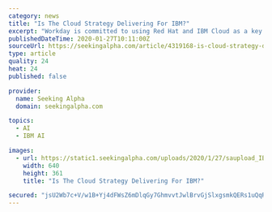 ```yaml
---
category: news
title: "Is The Cloud Strategy Delivering For IBM?"
excerpt: "Workday is committed to using Red Hat and IBM Cloud as a key component of its delivery infrastructure, and Box will use Red Hat to power its IT infrastructure and Watson as its preferred AI provider for intelligent business processes. Additionally, IBM and Box are working together to deliver joint solutions for governance, security, and AI ..."
publishedDateTime: 2020-01-27T10:11:00Z
sourceUrl: https://seekingalpha.com/article/4319168-is-cloud-strategy-delivering-for-ibm
type: article
quality: 24
heat: 24
published: false

provider:
  name: Seeking Alpha
  domain: seekingalpha.com

topics:
  - AI
  - IBM AI

images:
  - url: https://static1.seekingalpha.com/uploads/2020/1/27/saupload_IBM_thumb1.png
    width: 640
    height: 361
    title: "Is The Cloud Strategy Delivering For IBM?"

secured: "jsU2Wb7c+V/w1B+Yj4dFWsZ6mDlqGy7GhmvvtJwlBrvGjSlxgsmkQERs1uQqRIZRqlEA8v8V3JahE+7k1tHvolC6s5+rmPleiSTxBzkV+G9ZzSN+jZ84bCz/j6GXbu+Mm9PrLmxYDAvI0BlknfqW0noLHdQKpq/hkyiOLRJcOp6RKirVFk88tnCAEgmqcTTK4uT5mYWgbPj02m05e7G/0fYptKjziQ7rUMNY284RkUm4YkP8VeIUS3p/R9FRaaOxUftvqkDtaqhZX1icEnuhqjnk46IEXRLgMh6ulXfRSzHDQLfwWdYUzgZ5+SCxhcs5P1C5lox2hq1EZ3ZkS4s4ih6z7Bt2pk4QywUdwTtV0oRG6Wb3Q1MRxgcE+3hxIZPU3RZPGovXwL8sguj4a08gEFlN4oC3CTpF/FE9713l+sDDN57wS0AErMHTntEM66c8bC6B+CiRQCoj4s9nw++geNHNWZ/rP8HPUxiLMN1fP5U=;Wd9UoeDCO30PWHXuSpBcMw=="
---
```


